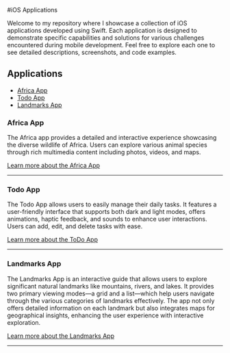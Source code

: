 #iOS Applications

Welcome to my repository where I showcase a collection of iOS applications developed using Swift. Each application is designed to demonstrate specific capabilities and solutions for various challenges encountered during mobile development. Feel free to explore each one to see detailed descriptions, screenshots, and code examples.

## Applications

- [Africa App](#africa-app)
- [Todo App](#todo-app)
- [Landmarks App](#landmarks-app)

### Africa App

The Africa app provides a detailed and interactive experience showcasing the diverse wildlife of Africa. Users can explore various animal species through rich multimedia content including photos, videos, and maps.

[Learn more about the Africa App](apps/AfricaApp.md)

---

### Todo App

The Todo App allows users to easily manage their daily tasks. It features a user-friendly interface that supports both dark and light modes, offers animations, haptic feedback, and sounds to enhance user interactions. Users can add, edit, and delete tasks with ease.

[Learn more about the ToDo App](apps/TodoApp.md)


---
### Landmarks App

The Landmarks App is an interactive guide that allows users to explore significant natural landmarks like mountains, rivers, and lakes. It provides two primary viewing modes—a grid and a list—which help users navigate through the various categories of landmarks effectively. The app not only offers detailed information on each landmark but also integrates maps for geographical insights, enhancing the user experience with interactive exploration.

[Learn more about the Landmarks App](apps/LandmarksApp.md)


---
